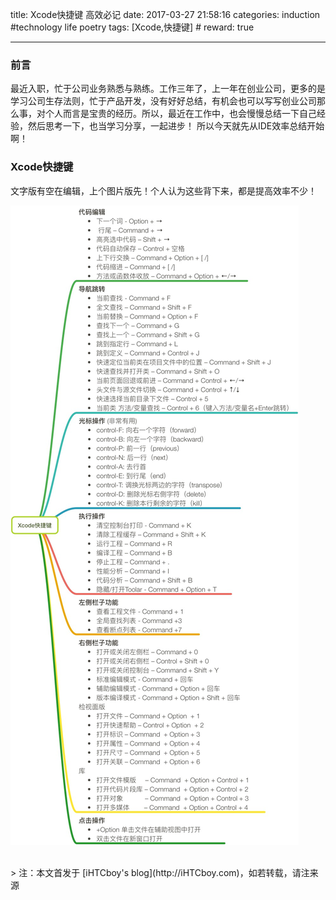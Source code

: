 title: Xcode快捷键 高效必记
date: 2017-03-27 21:58:16
categories: induction #technology life poetry
tags: [Xcode,快捷键]  # <!--more-->
reward: true

---

### 前言
最近入职，忙于公司业务熟悉与熟练。工作三年了，上一年在创业公司，更多的是学习公司生存法则，忙于产品开发，没有好好总结，有机会也可以写写创业公司那么事，对个人而言是宝贵的经历。所以，最近在工作中，也会慢慢总结一下自己经验，然后思考一下，也当学习分享，一起进步！
所以今天就先从IDE效率总结开始啊！

### Xcode快捷键
文字版有空在编辑，上个图片版先！个人认为这些背下来，都是提高效率不少！

<!--more-->

![Xcode快捷键.jpg](https://github.com/iHTCboy/iGallery/raw/master/BlogImages/2017/03/Xcode快捷键.jpg)




<br>
> 注：本文首发于 [iHTCboy's blog](http://iHTCboy.com)，如若转载，请注来源

